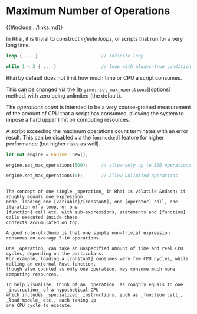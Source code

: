 Maximum Number of Operations
============================

{{#include ../links.md}}


In Rhai, it is trivial to construct _infinite loops_, or scripts that run for a very long time.

```rust
loop { ... }                        // infinite loop

while 1 < 2 { ... }                 // loop with always-true condition
```

Rhai by default does not limit how much time or CPU a script consumes.

This can be changed via the [`Engine::set_max_operations`][options] method, with zero being
unlimited (the default).

The _operations count_ is intended to be a very course-grained measurement of the amount of CPU that
a script has consumed, allowing the system to impose a hard upper limit on computing resources.

A script exceeding the maximum operations count terminates with an error result. This can be
disabled via the [`unchecked`] feature for higher performance (but higher risks as well).

```rust
let mut engine = Engine::new();

engine.set_max_operations(500);     // allow only up to 500 operations for this script

engine.set_max_operations(0);       // allow unlimited operations
```


```admonish question "TL;DR: What does one _operation_ mean?"

The concept of one single _operation_ in Rhai is volatile &ndash; it roughly equals one expression
node, loading one [variable]/[constant], one [operator] call, one iteration of a loop, or one
[function] call etc. with sub-expressions, statements and [function] calls executed inside these
contexts accumulated on top.

A good rule-of-thumb is that one simple non-trivial expression consumes on average 5-10 operations.

One _operation_ can take an unspecified amount of time and real CPU cycles, depending on the particulars.
For example, loading a [constant] consumes very few CPU cycles, while calling an external Rust function,
though also counted as only one operation, may consume much more computing resources.

To help visualize, think of an _operation_ as roughly equals to one _instruction_ of a hypothetical CPU
which includes _specialized_ instructions, such as _function call_, _load module_ etc., each taking up
one CPU cycle to execute.
```
